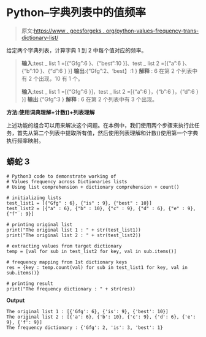 # Python–字典列表中的值频率

> 原文:[https://www . geesforgeks . org/python-values-frequency-trans-dictionary-list/](https://www.geeksforgeeks.org/python-values-frequency-across-dictionaries-lists/)

给定两个字典列表，计算字典 1 到 2 中每个值对应的频率。

> **输入**:test _ list 1 =[{“Gfg”:6 }、{“best”:10 }]、test _ list 2 =[{“a”:6 }、{“b”:10 }、{“d”:6 } }]
> **输出**:{“Gfg”:2、‘best】:1 }
> **解释** : 6 在第 2 个列表中有 2 个出现，10 有 1 个。
> 
> **输入**:test _ list 1 =[{“Gfg”:6 }]，test _ list 2 =[{“a”:6 }，{“b”:6 }，{“d”:6 } }]
> **输出**:{“Gfg”:3 }
> **解释** : 6 在第 2 个列表中有 3 个出现。

**方法:使用词典理解+计数()+列表理解**

上述功能的组合可以用来解决这个问题。在本例中，我们使用两个步骤来执行此任务，首先从第二个列表中提取所有值，然后使用列表理解和计数()使用第一个字典执行频率映射。

## 蟒蛇 3

```
# Python3 code to demonstrate working of 
# Values frequency across Dictionaries lists
# Using list comprehension + dictionary comprehension + count()

# initializing lists
test_list1 = [{"Gfg" : 6}, {"is" : 9}, {"best" : 10}]
test_list2 = [{"a" : 6}, {"b" : 10}, {"c" : 9}, {"d" : 6}, {"e" : 9}, {"f" : 9}]

# printing original list
print("The original list 1 : " + str(test_list1))
print("The original list 2 : " + str(test_list2))

# extracting values from target dictionary
temp = [val for sub in test_list2 for key, val in sub.items()]

# frequency mapping from 1st dictionary keys 
res = {key : temp.count(val) for sub in test_list1 for key, val in sub.items()}

# printing result 
print("The frequency dictionary : " + str(res))
```

**Output**

```
The original list 1 : [{'Gfg': 6}, {'is': 9}, {'best': 10}]
The original list 2 : [{'a': 6}, {'b': 10}, {'c': 9}, {'d': 6}, {'e': 9}, {'f': 9}]
The frequency dictionary : {'Gfg': 2, 'is': 3, 'best': 1}

```